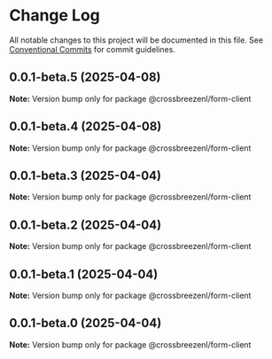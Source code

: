 # Change Log

All notable changes to this project will be documented in this file.
See [Conventional Commits](https://conventionalcommits.org) for commit guidelines.

## 0.0.1-beta.5 (2025-04-08)

**Note:** Version bump only for package @crossbreezenl/form-client

## 0.0.1-beta.4 (2025-04-08)

**Note:** Version bump only for package @crossbreezenl/form-client

## 0.0.1-beta.3 (2025-04-04)

**Note:** Version bump only for package @crossbreezenl/form-client

## 0.0.1-beta.2 (2025-04-04)

**Note:** Version bump only for package @crossbreezenl/form-client

## 0.0.1-beta.1 (2025-04-04)

**Note:** Version bump only for package @crossbreezenl/form-client

## 0.0.1-beta.0 (2025-04-04)

**Note:** Version bump only for package @crossbreezenl/form-client
